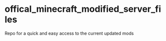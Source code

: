 # offical_minecraft_modified_server_files
Repo for a quick and easy access to the current updated mods
